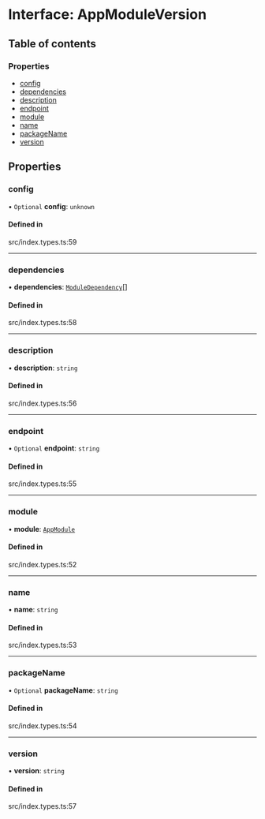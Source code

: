 # Interface: AppModuleVersion

## Table of contents

### Properties

- [config](../wiki/AppModuleVersion#config)
- [dependencies](../wiki/AppModuleVersion#dependencies)
- [description](../wiki/AppModuleVersion#description)
- [endpoint](../wiki/AppModuleVersion#endpoint)
- [module](../wiki/AppModuleVersion#module)
- [name](../wiki/AppModuleVersion#name)
- [packageName](../wiki/AppModuleVersion#packagename)
- [version](../wiki/AppModuleVersion#version)

## Properties

### config

• `Optional` **config**: `unknown`

#### Defined in

src/index.types.ts:59

___

### dependencies

• **dependencies**: [`ModuleDependency`](../wiki/ModuleDependency)[]

#### Defined in

src/index.types.ts:58

___

### description

• **description**: `string`

#### Defined in

src/index.types.ts:56

___

### endpoint

• `Optional` **endpoint**: `string`

#### Defined in

src/index.types.ts:55

___

### module

• **module**: [`AppModule`](../wiki/AppModule)

#### Defined in

src/index.types.ts:52

___

### name

• **name**: `string`

#### Defined in

src/index.types.ts:53

___

### packageName

• `Optional` **packageName**: `string`

#### Defined in

src/index.types.ts:54

___

### version

• **version**: `string`

#### Defined in

src/index.types.ts:57
